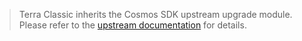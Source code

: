 > Terra Classic inherits the Cosmos SDK upstream upgrade module. Please refer to the [upstream documentation](https://docs.cosmos.network/main/modules/upgrade/) for details.